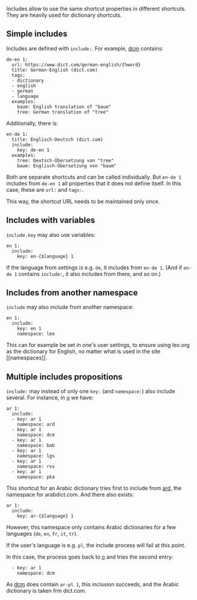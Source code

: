 Includes allow to use the same shortcut properties in different shortcuts. They are heavily used for dictionary shortcuts.

## Simple includes

Includes are defined with `include:`. For example, [dcm](https://github.com/trovu/trovu-data/tree/master/shortcuts/dcm.yml) contains:

    de-en 1:
      url: https://www.dict.com/german-english/{%word}
      title: German-English (dict.com)
      tags:
      - dictionary
      - english
      - german
      - language
      examples:
        baum: English translation of "baum"
        tree: German translation of "tree"

Additionally, there is:

    en-de 1:
      title: Englisch-Deutsch (dict.com)
      include:
        key: de-en 1
      examples:
        tree: Deutsch-Übersetzung von "tree"
        baum: Englisch-Übersetzung von "baum"

Both are separate shortcuts and can be called individually. But `en-de 1` includes from `de-en 1` all properties that it does not define itself. In this case, these are `url:` and `tags:`.

This way, the shortcut URL needs to be maintained only once.

## Includes with variables

`include.key` may also use variables:

    en 1:
      include:
        key: en-{$language} 1

If the language from settings is e.g. `de`, it includes from `en-de 1`. (And if `en-de 1` contains `include:`, it also includes from there, and so on.)

## Includes from another namespace

`include` may also include from another namespace:

    en 1:
      include:
        key: en 1
        namespace: leo

This can for example be set in one's user settings, to ensure using leo.org as the dictionary for English, no matter what is used in the site [[namespaces]].

## Multiple includes propositions

`include:` may instead of only one `key:` (and `namespace:`) also include several. For instance, in [o](https://github.com/trovu/trovu-data/tree/master/shortcuts/o.yml) we have:

    ar 1:
      include:
      - key: ar 1
        namespace: ard
      - key: ar 1
        namespace: dcm
      - key: ar 1
        namespace: bab
      - key: ar 1
        namespace: lgs
      - key: ar 1
        namespace: rvs
      - key: ar 1
        namespace: pka 

This shortcut for an Arabic dictionary tries first to include from [ard](https://github.com/trovu/trovu-data/tree/master/shortcuts/ard.yml), the namespace for arabdict.com. And there also exists:

    ar 1:
      include:
        key: ar-{$language} 1

However, this namespace only contains Arabic dictionaries for a few languages (`de`, `en`, `fr`, `it`, `tr`).

If the user's language is e.g. `pl`, the include process will fail at this point.

In this case, the process goes back to [o](https://github.com/trovu/trovu-data/tree/master/shortcuts/o.yml) and tries the second entry:

      - key: ar 1
        namespace: dcm

As [dcm](https://github.com/trovu/trovu-data/tree/master/shortcuts/dcm.yml) does contain `ar-pl 1`, this inclusion succeeds, and the Arabic dictionary is taken frm dict.com.